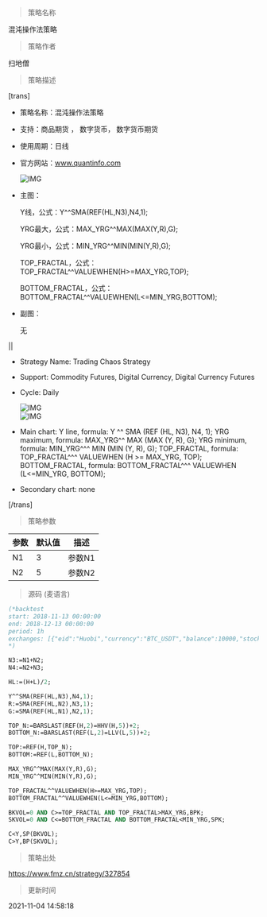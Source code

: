 
> 策略名称

混沌操作法策略

> 策略作者

扫地僧

> 策略描述

[trans]
- 策略名称：混沌操作法策略
- 支持：商品期货 ， 数字货币， 数字货币期货
- 使用周期：日线
- 官方网站：www.quantinfo.com

  ![IMG](https://www.fmz.cn/upload/asset/a740c3a88fe1e0accb0c6a77fb11721c.png) 


- 主图：

  Y线，公式：Y^^SMA(REF(HL,N3),N4,1);

  YRG最大，公式：MAX_YRG^^MAX(MAX(Y,R),G); 

  YRG最小，公式：MIN_YRG^^MIN(MIN(Y,R),G); 

  TOP_FRACTAL，公式：TOP_FRACTAL^^VALUEWHEN(H>=MAX_YRG,TOP);
  
  BOTTOM_FRACTAL，公式：BOTTOM_FRACTAL^^VALUEWHEN(L<=MIN_YRG,BOTTOM);

- 副图：
  
  无

||

- Strategy Name: Trading Chaos Strategy
- Support: Commodity Futures, Digital Currency, Digital Currency Futures
- Cycle: Daily

  ![IMG](https://www.fmz.cn/upload/asset/a0b8ae48baf0cb4acb6b5e85c0d34e28.png)  
  ![IMG](https://www.fmz.cn/upload/asset/5011913cd4b40176810ca8ce3067f0d3.png) 

- Main chart:
  Y line, formula: Y ^^ SMA (REF (HL, N3), N4, 1);
  YRG maximum, formula: MAX_YRG^^ MAX (MAX (Y, R), G);
  YRG minimum, formula: MIN_YRG^^^ MIN (MIN (Y, R), G);
  TOP_FRACTAL, formula: TOP_FRACTAL^^^ VALUEWHEN (H >= MAX_YRG, TOP);
  BOTTOM_FRACTAL, formula: BOTTOM_FRACTAL^^^ VALUEWHEN (L<=MIN_YRG, BOTTOM);

- Secondary chart:
  none

[/trans]

> 策略参数



|参数|默认值|描述|
|----|----|----|
|N1|3|参数N1|parameter N1|
|N2|5|参数N2|parameter N2|


> 源码 (麦语言)

``` pascal
(*backtest
start: 2018-11-13 00:00:00
end: 2018-12-13 00:00:00
period: 1h
exchanges: [{"eid":"Huobi","currency":"BTC_USDT","balance":10000,"stocks":3}]
*)

N3:=N1+N2;
N4:=N2+N3;

HL:=(H+L)/2;

Y^^SMA(REF(HL,N3),N4,1);
R:=SMA(REF(HL,N2),N3,1);
G:=SMA(REF(HL,N1),N2,1);

TOP_N:=BARSLAST(REF(H,2)=HHV(H,5))+2;
BOTTOM_N:=BARSLAST(REF(L,2)=LLV(L,5))+2;

TOP:=REF(H,TOP_N);
BOTTOM:=REF(L,BOTTOM_N);

MAX_YRG^^MAX(MAX(Y,R),G); 
MIN_YRG^^MIN(MIN(Y,R),G); 

TOP_FRACTAL^^VALUEWHEN(H>=MAX_YRG,TOP);
BOTTOM_FRACTAL^^VALUEWHEN(L<=MIN_YRG,BOTTOM);

BKVOL=0 AND C>=TOP_FRACTAL AND TOP_FRACTAL>MAX_YRG,BPK;
SKVOL=0 AND C<=BOTTOM_FRACTAL AND BOTTOM_FRACTAL<MIN_YRG,SPK;

C<Y,SP(BKVOL);
C>Y,BP(SKVOL);

```

> 策略出处

https://www.fmz.cn/strategy/327854

> 更新时间

2021-11-04 14:58:18
